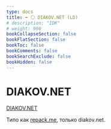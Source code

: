 ```yaml
---
type: docs
title: ➡️ ⚪️ DIAKOV.NET (LD)
# description: "IDK"
# weight: 900
bookCollapseSection: false
bookFlatSection: false
bookToc: false
bookComments: false
bookSearchExclude: false
bookHidden: false
---
```


# DIAKOV.NET

[DIAKOV.NET](https://diakov.net/?nt)

Типо как [repack.me](../repack.me), только diakov.net.
